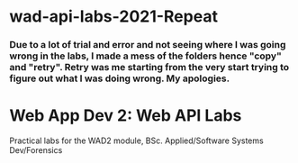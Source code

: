 # wad-api-labs-2021-Repeat

### Due to a lot of trial and error and not seeing where I was going wrong in the labs, I made a mess of the folders hence "copy" and "retry". Retry was me starting from the very start trying to figure out what I was doing wrong. My apologies.

# Web App Dev 2: Web API Labs

Practical labs for the WAD2 module, BSc. Applied/Software Systems Dev/Forensics
